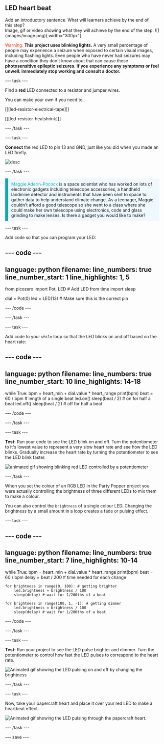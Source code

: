 ## LED heart beat

<div style="display: flex; flex-wrap: wrap">
<div style="flex-basis: 200px; flex-grow: 1; margin-right: 15px;">
Add an introductory sentence. What will learners achieve by the end of this step?
</div>
<div>
Image, gif or video showing what they will achieve by the end of the step. ![](images/image.png){:width="300px"}
</div>
</div>

<span style="color: #ff3103">Warning:</span> **This project uses blinking lights.** A very small percentage of people may experience a seizure when exposed to certain visual images, including flashing lights. Even people who have never had seizures may have a condition they don't know about that can cause these **photosensitive epileptic seizures**.
**If you experience any symptoms or feel unwell: immediately stop working and consult a doctor.**

--- task ---

Find a **red** LED connected to a resistor and jumper wires. 

You can make your own if you need to.

[[[led-resistor-electrical-tape]]]

[[[led-resistor-heatshrink]]]

--- /task ---

--- task ---

**Connect** the red LED to pin 13 and GND, just like you did when you made an LED firefly.

![desc](images/path)

--- /task ---

<p style="border-left: solid; border-width:10px; border-color: #0faeb0; background-color: aliceblue; padding: 10px;">
<span style="color: #0faeb0">Maggie Aderin-Pocock</span> is a space scientist who has worked on lots of electronic gadgets including telescope accessories, a handheld landmine detector and instruments that have been sent to space to gather data to help understand climate change. As a teenager, Maggie couldn't afford a good telescope so she went to a class where she could make her own telescope using electronics, code and glass grinding to make lenses. Is there a gadget you would like to make?</p>

--- task ---

Add code so that you can program your LED:

--- code ---
---
language: python
filename: 
line_numbers: true
line_number_start: 1
line_highlights: 1, 5
---
from picozero import Pot, LED # Add LED
from time import sleep

dial = Pot(0)
led = LED(13) # Make sure this is the correct pin

--- /code ---

--- /task ---

--- task ---

Add code to your `while` loop so that the LED blinks on and off based on the heart rate:

--- code ---
---
language: python
filename: 
line_numbers: true
line_number_start: 10
line_highlights: 14-18
---

while True:
    bpm = heart_min + dial.value * heart_range
    print(bpm)
    beat = 60 / bpm # length of a single beat
    led.on()
    sleep(beat / 2) # on for half a beat
    led.off()
    sleep(beat / 2) # off for half a beat

--- /code ---

--- /task ---

--- task ---

**Test:** Run your code to see the LED blink on and off. Turn the potentiometer to it's lowest value to represent a very slow heart rate and see how the LED blinks. Gradually increase the heart rate by turning the potentiometer to see the LED blink faster. 

![animated gif showing blinking red LED controlled by a potentiometer](images/blink-test.gif)

--- /task ---

When you set the colour of an RGB LED in the Party Popper project you were actually controlling the brightness of three different LEDs to mix them to make a colour. 

You can also control the `brightness` of a single colour LED. Changing the brightness by a small amount in a loop creates a fade or pulsing effect. 

--- task ---

--- code ---
---
language: python
filename: 
line_numbers: true
line_number_start: 7
line_highlights: 10-14
---
while True: 
    bpm = heart_min + dial.value * heart_range
    print(bpm)
    beat = 60 / bpm
    delay = beat / 200 # time needed for each change

    for brightness in range(0, 100): # getting brighter
        led.brightness = brightness / 100
        sleep(delay) # wait for 1/200ths of a beat

    for brightness in range(100, 1, -1): # getting dimmer
        led.brightness = brightness / 100
        sleep(delay) # wait for 1/200ths of a beat

--- /code ---

--- /task ---

--- task ---

**Test:** Run your project to see the LED pulse brighter and dimmer. Turn the potentiometer to control how fast the LED pulses to correspond to the heart rate. 

![Animated gif showing the LED pulsing on and off by changing the brightness](images/pulse-test.gif)

--- /task ---

--- task ---

Now, take your papercraft heart and place it over your red LED to make a heartbeat effect.

![Animated gif showing the LED pulsing through the papercraft heart.](images/image.gif)

--- /task ---


--- save ---

